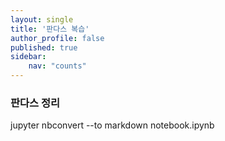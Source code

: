 ```yaml
---
layout: single
title: '판다스 복습'
author_profile: false
published: true
sidebar:
    nav: "counts"
---
```

### 판다스 정리
<script src="https://gist.github.com/Jyundev/8c40ed83931d216e5eb26af9cf6575a3.js"></script>

jupyter nbconvert --to markdown notebook.ipynb